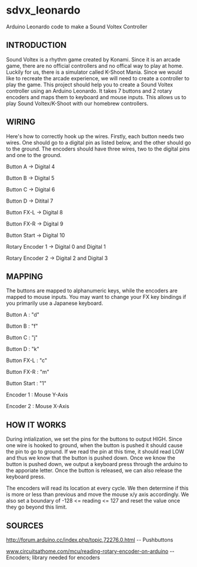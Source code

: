 # sdvx_leonardo
Arduino Leonardo code to make a Sound Voltex Controller

## INTRODUCTION

Sound Voltex is a rhythm game created by Konami. Since it is an arcade game,
there are no official controllers and no offical way to play at home. Luckily
for us, there is a simulator called K-Shoot Mania. Since we would like to
recreate the arcade experience, we will need to create a controller to play the
game. This project should help you to create a Sound Voltex controller using an
Arduino Leonardo. It takes 7 buttons and 2 rotary encoders and maps them to
keyboard and mouse inputs. This allows us to play Sound Voltex/K-Shoot with our
homebrew controllers.

## WIRING

Here's how to correctly hook up the wires. Firstly, each button needs two
wires. One should go to a digital pin as listed below, and the other should go
to the ground. The encoders should have three wires, two to the digital pins
and one to the ground.

Button A -> Digital 4

Button B -> Digital 5

Button C -> Digital 6

Button D -> Ditital 7

Button FX-L -> Digital 8

Button FX-R -> Digital 9

Button Start -> Digital 10

Rotary Encoder 1 -> Digital 0 and Digital 1

Rotary Encoder 2 -> Digital 2 and Digital 3

## MAPPING

The buttons are mapped to alphanumeric keys, while the encoders are mapped to
mouse inputs. You may want to change your FX key bindings if you primarily use
a Japanese keyboard.

Button A : "d"

Button B : "f"

Button C : "j"

Button D : "k"

Button FX-L : "c"

Button FX-R : "m"

Button Start : "1"

Encoder 1 : Mouse Y-Axis

Encoder 2 : Mouse X-Axis

## HOW IT WORKS

During intialization, we set the pins for the buttons to output HIGH. Since one
wire is hooked to ground, when the button is pushed it should cause the pin to
go to ground. If we read the pin at this time, it should read LOW and thus we
know that the button is pushed down. Once we know the button is pushed down, we
output a keyboard press through the arduino to the apporiate letter. Once the
button is released, we can also release the keyboard press.

The encoders will read its location at every cycle. We then determine if this
is more or less than previous and move the mouse x/y axis accordingly. We also
set a boundary of -128 <= reading <= 127 and reset the value once they go
beyond this limit.

## SOURCES

http://forum.arduino.cc/index.php/topic,72276.0.html -- Pushbuttons

www.circuitsathome.com/mcu/reading-rotary-encoder-on-arduino -- Encoders;
library needed for encoders
